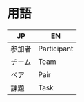 # 用語


| JP | EN |
| ---|---|
| 参加者 | Participant |
| チーム | Team |
| ペア | Pair |
| 課題 | Task |





